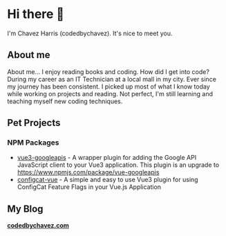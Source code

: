 # Hi there 👋 

I'm Chavez Harris (codedbychavez). It's nice to meet you. 

## About me

About me... I enjoy reading books and coding. How did I get into code? During my career as an IT Technician at a local mall in my city. Ever since my journey has been consistent. I picked up most of what I know today while working on projects and reading. Not perfect, I'm still learning and teaching myself new coding techniques.

## Pet Projects

### NPM Packages

- [vue3-googleapis](https://www.npmjs.com/package/vue3-googleapis) - A wrapper plugin for adding the Google API JavaScript client to your Vue3 application. This plugin is an upgrade to https://www.npmjs.com/package/vue-googleapis
- [configcat-vue](https://www.npmjs.com/package/configcat-vue) - A simple and easy to use Vue3 plugin for using ConfigCat Feature Flags in your Vue.js Application

## My Blog

**[codedbychavez.com](https://codedbychavez.com)**

